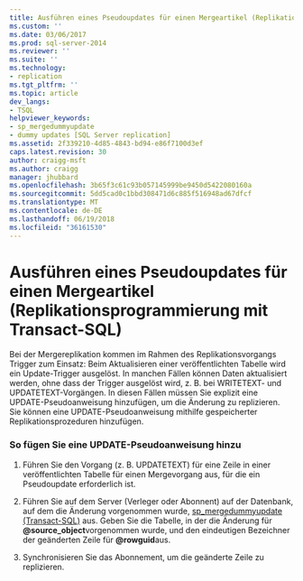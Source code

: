 ```yaml
---
title: Ausführen eines Pseudoupdates für einen Mergeartikel (Replikationsprogrammierung mit Transact-SQL) | Microsoft Docs
ms.custom: ''
ms.date: 03/06/2017
ms.prod: sql-server-2014
ms.reviewer: ''
ms.suite: ''
ms.technology:
- replication
ms.tgt_pltfrm: ''
ms.topic: article
dev_langs:
- TSQL
helpviewer_keywords:
- sp_mergedummyupdate
- dummy updates [SQL Server replication]
ms.assetid: 2f339210-4d85-4843-bd94-e86f7100d3ef
caps.latest.revision: 30
author: craigg-msft
ms.author: craigg
manager: jhubbard
ms.openlocfilehash: 3b65f3c61c93b057145999be9450d5422080160a
ms.sourcegitcommit: 5dd5cad0c1bbd308471d6c885f516948ad67dfcf
ms.translationtype: MT
ms.contentlocale: de-DE
ms.lasthandoff: 06/19/2018
ms.locfileid: "36161530"
---
```

# <a name="perform-a-dummy-update-for-a-merge-article-replication-transact-sql-programming"></a>Ausführen eines Pseudoupdates für einen Mergeartikel (Replikationsprogrammierung mit Transact-SQL)
  Bei der Mergereplikation kommen im Rahmen des Replikationsvorgangs Trigger zum Einsatz: Beim Aktualisieren einer veröffentlichten Tabelle wird ein Update-Trigger ausgelöst. In manchen Fällen können Daten aktualisiert werden, ohne dass der Trigger ausgelöst wird, z. B. bei WRITETEXT- und UPDATETEXT-Vorgängen. In diesen Fällen müssen Sie explizit eine UPDATE-Pseudoanweisung hinzufügen, um die Änderung zu replizieren. Sie können eine UPDATE-Pseudoanweisung mithilfe gespeicherter Replikationsprozeduren hinzufügen.  
  
### <a name="to-add-a-dummy-update-statement"></a>So fügen Sie eine UPDATE-Pseudoanweisung hinzu  
  
1.  Führen Sie den Vorgang (z. B. UPDATETEXT) für eine Zeile in einer veröffentlichten Tabelle für einen Mergevorgang aus, für die ein Pseudoupdate erforderlich ist.  
  
2.  Führen Sie auf dem Server (Verleger oder Abonnent) auf der Datenbank, auf dem die Änderung vorgenommen wurde, [sp_mergedummyupdate &#40;Transact-SQL&#41;](/sql/relational-databases/system-stored-procedures/sp-mergedummyupdate-transact-sql) aus. Geben Sie die Tabelle, in der die Änderung für **@source_object**vorgenommen wurde, und den eindeutigen Bezeichner der geänderten Zeile für **@rowguid**aus.  
  
3.  Synchronisieren Sie das Abonnement, um die geänderte Zeile zu replizieren.  
  
  
